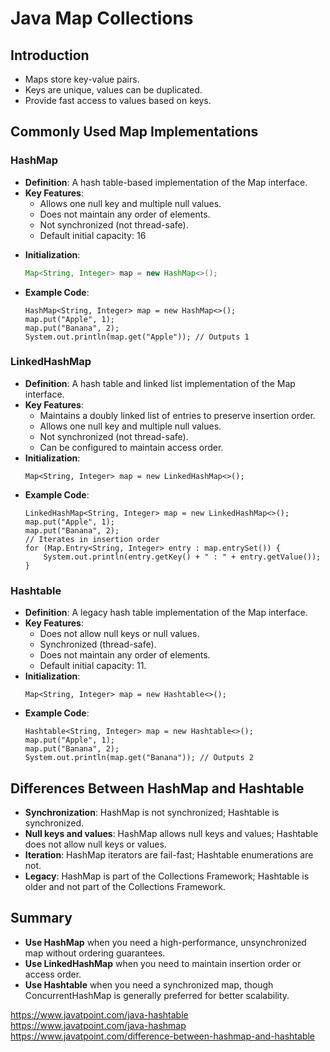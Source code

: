# Java Map Collections

## Introduction

- Maps store key-value pairs.
- Keys are unique, values can be duplicated.
- Provide fast access to values based on keys.

## Commonly Used Map Implementations

### HashMap

- **Definition**: A hash table-based implementation of the Map interface.
- **Key Features**:
  - Allows one null key and multiple null values.
  - Does not maintain any order of elements.
  - Not synchronized (not thread-safe).
  - Default initial capacity: 16

[//]: # (  - Default load factor: 0.75. 'What does this mean hh') 
- **Initialization**:
  ```java
  Map<String, Integer> map = new HashMap<>();
  ```
- **Example Code**:
  ```
  HashMap<String, Integer> map = new HashMap<>();
  map.put("Apple", 1);
  map.put("Banana", 2);
  System.out.println(map.get("Apple")); // Outputs 1
  ```

### LinkedHashMap

- **Definition**: A hash table and linked list implementation of the Map interface.
- **Key Features**:
  - Maintains a doubly linked list of entries to preserve insertion order.
  - Allows one null key and multiple null values.
  - Not synchronized (not thread-safe).
  - Can be configured to maintain access order.
- **Initialization**:
  ```
  Map<String, Integer> map = new LinkedHashMap<>();
  ```
- **Example Code**:
  ```
  LinkedHashMap<String, Integer> map = new LinkedHashMap<>();
  map.put("Apple", 1);
  map.put("Banana", 2);
  // Iterates in insertion order
  for (Map.Entry<String, Integer> entry : map.entrySet()) {
      System.out.println(entry.getKey() + " : " + entry.getValue());
  }
  ```

### Hashtable

- **Definition**: A legacy hash table implementation of the Map interface.
- **Key Features**:
  - Does not allow null keys or null values.
  - Synchronized (thread-safe).
  - Does not maintain any order of elements.
  - Default initial capacity: 11.
- **Initialization**:
  ```
  Map<String, Integer> map = new Hashtable<>();
  ```
- **Example Code**:
  ```
  Hashtable<String, Integer> map = new Hashtable<>();
  map.put("Apple", 1);
  map.put("Banana", 2);
  System.out.println(map.get("Banana")); // Outputs 2
  ```

## Differences Between HashMap and Hashtable

- **Synchronization**: HashMap is not synchronized; Hashtable is synchronized.
- **Null keys and values**: HashMap allows null keys and values; Hashtable does not allow null keys or values.
- **Iteration**: HashMap iterators are fail-fast; Hashtable enumerations are not.
- **Legacy**: HashMap is part of the Collections Framework; Hashtable is older and not part of the Collections Framework.

## Summary

- **Use HashMap** when you need a high-performance, unsynchronized map without ordering guarantees.
- **Use LinkedHashMap** when you need to maintain insertion order or access order.
- **Use Hashtable** when you need a synchronized map, though ConcurrentHashMap is generally preferred for better scalability.

https://www.javatpoint.com/java-hashtable
https://www.javatpoint.com/java-hashmap
https://www.javatpoint.com/difference-between-hashmap-and-hashtable
